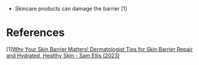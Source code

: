 - Skincare products can damage the barrier [1]

# References
[1][Why Your Skin Barrier Matters! Dermatologist Tips for Skin Barrier Repair and Hydrated, Healthy Skin - Sam Ellis (2023)](https://www.youtube.com/watch?v=Ie9-NjhMQ-M)